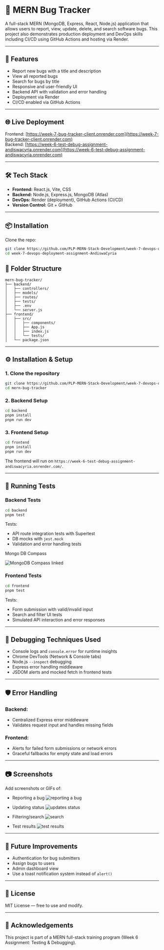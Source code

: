 # 🐞 MERN Bug Tracker

A full-stack MERN (MongoDB, Express, React, Node.js) application that allows users to report, view, update, delete, and search software bugs. This project also demonstrates production deployment and DevOps skills including CI/CD using GitHub Actions and hosting via Render.

---

## 🚀 Features

- Report new bugs with a title and description
- View all reported bugs
- Search for bugs by title
- Responsive and user-friendly UI
- Backend API with validation and error handling
- Deployment via Render
- CI/CD enabled via GitHub Actions

---

## 🌐 Live Deployment

Frontend: [https://week-7-bug-tracker-client.onrender.com](https://week-7-bug-tracker-client.onrender.com)  
Backend: [https://week-6-test-debug-assignment-andiswacyria.onrender.com](https://week-6-test-debug-assignment-andiswacyria.onrender.com)

---

## 🛠️ Tech Stack

- **Frontend:** React.js, Vite, CSS
- **Backend:** Node.js, Express.js, MongoDB (Atlas)
- **DevOps:** Render (deployment), GitHub Actions (CI/CD)
- **Version Control:** Git + GitHub

---

## 📦 Installation

Clone the repo:

```bash
git clone https://github.com/PLP-MERN-Stack-Development/week-7-devops-deployment-assignment-AndiswaCyria.git
cd week-7-devops-deployment-assignment-AndiswaCyria
```

## 📁 Folder Structure

```
mern-bug-tracker/
├── backend/
│   ├── controllers/
│   ├── models/
│   ├── routes/
│   ├── tests/
│   ├── .env
│   └── server.js
├── frontend/
│   ├── src/
│   │   ├── components/
│   │   ├── App.js
│   │   ├── index.js
│   │   └── tests/
│   └── package.json
```

---

## ⚙️ Installation & Setup

### 1. Clone the repository

```bash
git clone https://github.com/PLP-MERN-Stack-Development/week-7-devops-deployment-assignment-AndiswaCyria.git
cd mern-bug-tracker
```

### 2. Backend Setup

```bash
cd backend
pnpm install
pnpm run dev
```

### 3. Frontend Setup

```bash
cd frontend
pnpm install
pnpm run dev
```

The frontend will run on `https://week-6-test-debug-assignment-andiswacyria.onrender.com/`.

---

## 🧪 Running Tests

### Backend Tests

```bash
cd backend
pnpm test
```

Tests:
- API route integration tests with Supertest
- DB mocks with `jest.mock`
- Validation and error handling tests

Mongo DB Compass

![MongoDB Compass linked](/mern-bug-tracker/frontend/public/mongo.png)

### Frontend Tests

```bash
cd frontend
pnpm test
```

Tests:
- Form submission with valid/invalid input
- Search and filter UI tests
- Simulated API interaction and error responses

---

## 🐛 Debugging Techniques Used

- Console logs and `console.error` for runtime insights
- Chrome DevTools (Network & Console tabs)
- Node.js `--inspect` debugging
- Express error handling middleware
- JSDOM alerts and mocked fetch in frontend tests

---

## 🛡 Error Handling

### Backend:
- Centralized Express error middleware
- Validates request input and handles missing fields

### Frontend:
- Alerts for failed form submissions or network errors
- Graceful fallbacks for empty state and load errors

---

## 📷 Screenshots 

Add screenshots or GIFs of:
- Reporting a bug
![reporting a bug](/mern-bug-tracker/frontend/public/reportingbug.png)

- Updating status
![updates status](/mern-bug-tracker/frontend/public/filterByStatus.png)

- Filtering/search
![search](/mern-bug-tracker/frontend/public/search.png)

- Test results
![test results](/mern-bug-tracker/frontend/public/test.png)
---

## 📌 Future Improvements

- Authentication for bug submitters
- Assign bugs to users
- Admin dashboard view
- Use a toast notification system instead of `alert()`

---

## 📄 License

MIT License — free to use and modify.

---

## 🙌 Acknowledgements

This project is part of a MERN full-stack training program (Week 6 Assignment: Testing & Debugging).
